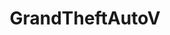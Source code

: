 ---
title: GrandTheftAutoV
crosslinks:
- gtaonline
- livven
- gtaglitches
- GrandTheftAutoV_PC
- HeistTeams
- MCCEO
- GTAGivers
- RedditDads
- REBL
- chiliadmystery
- GTAV
- gtacartel
- CEOfriendly
- pceo
- gtavcustoms
- gaming
- GTAA
- gtaonlinecrews
- AskReddit
- shitpost
---
